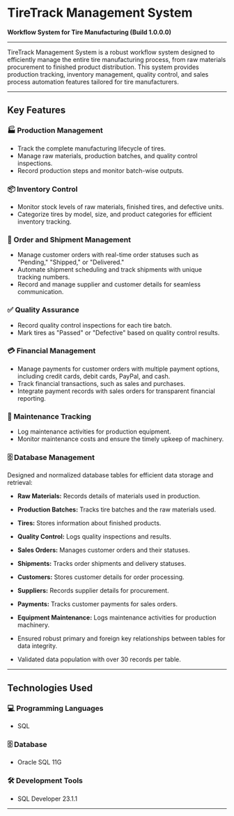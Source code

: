 # TireTrack Management System

**Workflow System for Tire Manufacturing (Build 1.0.0.0)**

---

TireTrack Management System is a robust workflow system designed to efficiently manage the entire tire manufacturing process, from raw materials procurement to finished product distribution. This system provides production tracking, inventory management, quality control, and sales process automation features tailored for tire manufacturers.

---

## Key Features

### 🏭 Production Management

- Track the complete manufacturing lifecycle of tires.
- Manage raw materials, production batches, and quality control inspections.
- Record production steps and monitor batch-wise outputs.

### 📦 Inventory Control

- Monitor stock levels of raw materials, finished tires, and defective units.
- Categorize tires by model, size, and product categories for efficient inventory tracking.

### 🚚 Order and Shipment Management

- Manage customer orders with real-time order statuses such as "Pending," "Shipped," or "Delivered."
- Automate shipment scheduling and track shipments with unique tracking numbers.
- Record and manage supplier and customer details for seamless communication.

### ✅ Quality Assurance

- Record quality control inspections for each tire batch.
- Mark tires as "Passed" or "Defective" based on quality control results.

### 💳 Financial Management

- Manage payments for customer orders with multiple payment options, including credit cards, debit cards, PayPal, and cash.
- Track financial transactions, such as sales and purchases.
- Integrate payment records with sales orders for transparent financial reporting.

### 🔧 Maintenance Tracking

- Log maintenance activities for production equipment.
- Monitor maintenance costs and ensure the timely upkeep of machinery.

### 🗄️ Database Management

Designed and normalized database tables for efficient data storage and retrieval:

- **Raw Materials:** Records details of materials used in production.

- **Production Batches:** Tracks tire batches and the raw materials used.

- **Tires:** Stores information about finished products.

- **Quality Control:** Logs quality inspections and results.

- **Sales Orders:** Manages customer orders and their statuses.

- **Shipments:** Tracks order shipments and delivery statuses.

- **Customers:** Stores customer details for order processing.

- **Suppliers:** Records supplier details for procurement.

- **Payments:** Tracks customer payments for sales orders.

- **Equipment Maintenance:** Logs maintenance activities for production machinery.

- Ensured robust primary and foreign key relationships between tables for data integrity.

- Validated data population with over 30 records per table.

---

## Technologies Used

### 💻 Programming Languages

- SQL

### 🗄️ Database

- Oracle SQL 11G

### 🛠️ Development Tools

- SQL Developer 23.1.1

---



